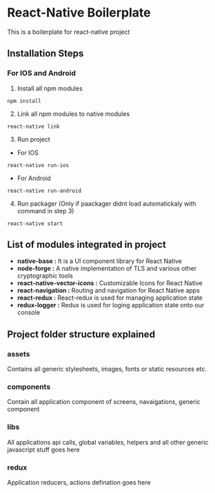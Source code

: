 # React-Native Boilerplate
This is a boilerplate for react-native project

## Installation Steps
### For IOS and Android
1. Install all npm modules
```
npm install
```
2. Link all npm modules to native modules
```
react-native link
```
3. Run project
* For IOS
```
react-native run-ios
```
* For Android
```
react-native run-android
```
4. Run packager (Only if paackager didnt load automatickaly with command in step 3)
```
react-native start
```

## List of modules integrated in project
* **native-base :** It is a UI component library for React Native
* **node-forge :** A native implementation of TLS and various other cryptographic tools 
* **react-native-vector-icons :** Customizable Icons for React Native
* **react-navigation :** Routing and navigation for React Native apps
* **react-redux :** React-redux is used for managing application state
* **redux-logger :** Redux is used for loging application state onto our console

## Project folder structure explained
### assets
Contains all generic stylesheets, images, fonts or static resources etc.
### components
Contain all application component of screens, navaigations, generic component
### libs
All applications api calls, global variables, helpers and all other generic javascript stuff goes here
### redux
Application reducers, actions defination goes here